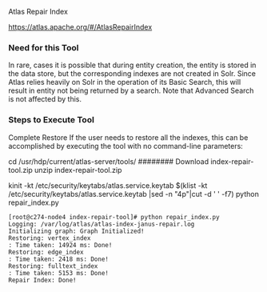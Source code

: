 Atlas Repair Index

https://atlas.apache.org/#/AtlasRepairIndex


### Need for this Tool
In rare, cases it is possible that during entity creation, the entity is stored in the data store, but the corresponding indexes are not created in Solr. Since Atlas relies heavily on Solr in the operation of its Basic Search, this will result in entity not being returned by a search. Note that Advanced Search is not affected by this.

### Steps to Execute Tool
Complete Restore
If the user needs to restore all the indexes, this can be accomplished by executing the tool with no command-line parameters:

cd /usr/hdp/current/atlas-server/tools/
######## Download index-repair-tool.zip
unzip index-repair-tool.zip

kinit -kt /etc/security/keytabs/atlas.service.keytab $(klist -kt /etc/security/keytabs/atlas.service.keytab |sed -n "4p"|cut -d ' ' -f7)
python repair_index.py


```
[root@c274-node4 index-repair-tool]# python repair_index.py
Logging: /var/log/atlas/atlas-index-janus-repair.log
Initializing graph: Graph Initialized!
Restoring: vertex_index
: Time taken: 14924 ms: Done!
Restoring: edge_index
: Time taken: 2418 ms: Done!
Restoring: fulltext_index
: Time taken: 5153 ms: Done!
Repair Index: Done!
```

